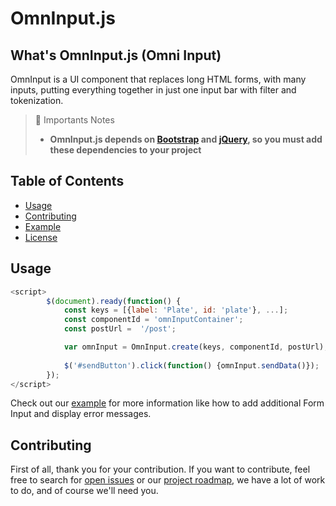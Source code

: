 # OmnInput.js

## What's OmnInput.js (Omni Input)
OmnInput is a UI component that replaces long HTML forms, with many inputs, putting everything together in just one input bar with filter and tokenization.

> 🚨 Importants Notes
> - **OmnInput.js depends on [Bootstrap](https://github.com/twbs/bootstrap) and [jQuery](https://github.com/jquery/jquery), so you must add these dependencies to your project**


## Table of Contents

- [Usage](#usage)
- [Contributing](#contributing)
- [Example](https://github.com/mizerablebr/omnInput/blob/master/omniInput-example.html)
- [License](#license)

##  Usage

```javascript
<script>
        $(document).ready(function() {
            const keys = [{label: 'Plate', id: 'plate'}, ...];
            const componentId = 'omnInputContainer';
            const postUrl =  '/post';

            var omnInput = OmnInput.create(keys, componentId, postUrl);
                        
            $('#sendButton').click(function() {omnInput.sendData()});
        });
</script>
```

Check out our [example](https://github.com/mizerablebr/omnInput/blob/master/omniInput-example.html) for more information like how to add additional Form Input and display error messages.

## Contributing

First of all, thank you for your contribution. If you want to contribute, feel free to search for [open issues](../../issues) or our [project roadmap](../..//projects/1), we have a lot of work to do, and of course we'll need you.